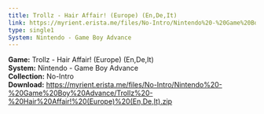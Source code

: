 ```yaml
---
title: Trollz - Hair Affair! (Europe) (En,De,It)
link: https://myrient.erista.me/files/No-Intro/Nintendo%20-%20Game%20Boy%20Advance/Trollz%20-%20Hair%20Affair!%20(Europe)%20(En,De,It).zip
type: single1
System: Nintendo - Game Boy Advance
---
```

<b>Game:</b> Trollz - Hair Affair! (Europe) (En,De,It)<br>
<b>System:</b> Nintendo - Game Boy Advance<br>
<b>Collection:</b> No-Intro<br>
<b>Download:</b> https://myrient.erista.me/files/No-Intro/Nintendo%20-%20Game%20Boy%20Advance/Trollz%20-%20Hair%20Affair!%20(Europe)%20(En,De,It).zip